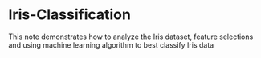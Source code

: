 # Iris-Classification
This note demonstrates how to analyze the Iris dataset, feature selections and using machine learning algorithm to best classify Iris data
